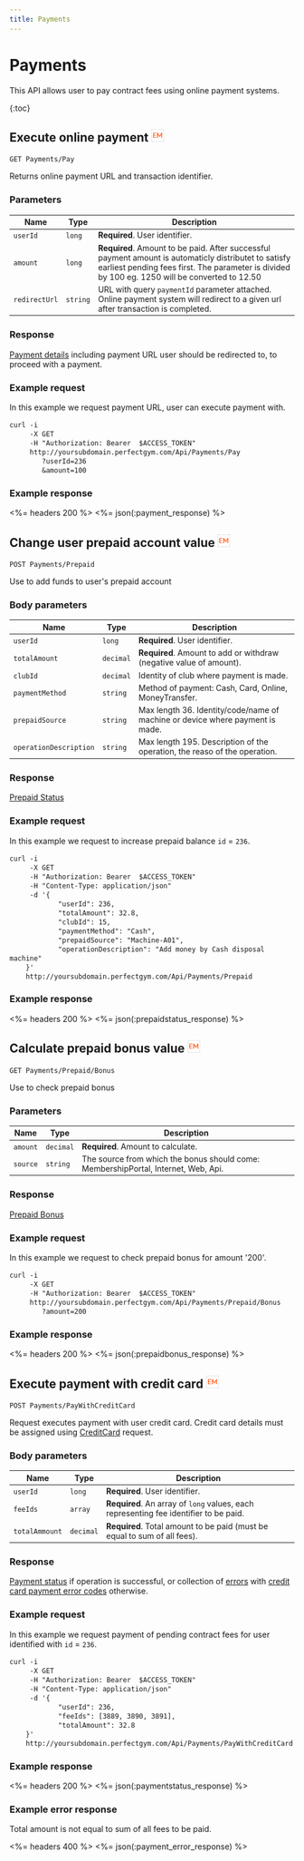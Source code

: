 ```yaml
---
title: Payments
---
```


# Payments

This API allows user to pay contract fees using online payment systems.

{:toc}


 
## Execute online payment ![alt text][EM]

    GET Payments/Pay

Returns online payment URL and transaction identifier.


### Parameters

Name      	   | Type  	   | Description
---------------|-----------|--------------------
`userId`  	   |`long`     | **Required**. User identifier.
`amount`  	   |`long`     | **Required**. Amount to be paid. After successful payment amount is automaticly distributet to satisfy earliest pending fees first. The parameter is divided by 100 eg. 1250 will be converted to 12.50 
`redirectUrl`  |`string`   | URL with query `paymentId` parameter attached. Online payment system will redirect to a given url after transaction is completed. 


### Response

[Payment details][PaymentDetails] including payment URL user should be redirected to, to proceed with a payment.



### Example request

In this example we request payment URL, user can execute payment with.

``` command-line
curl -i 
     -X GET 
     -H "Authorization: Bearer  $ACCESS_TOKEN"  
     http://yoursubdomain.perfectgym.com/Api/Payments/Pay
     	?userId=236
     	&amount=100
```


### Example response

<%= headers 200 %>
<%= json(:payment_response) %>



## Change user prepaid account value ![alt text][EM]

    POST Payments/Prepaid

Use to add funds to user's prepaid account 

### Body parameters

Name 	     	    	| Type  	| Description
------------------------|-----------|--------------------
`userId`  	   			|`long`     | **Required**. User identifier.
`totalAmount` 			|`decimal`  | **Required**. Amount to add or withdraw (negative value of amount).
`clubId`				|`decimal`	| Identity of club where payment is made.
`paymentMethod`			|`string`	| Method of payment: Cash, Card, Online, MoneyTransfer.
`prepaidSource`			|`string`	| Max length  36. Identity/code/name of machine or device where payment is made.
`operationDescription`	|`string`	| Max length 195. Description of the operation, the reaso of the operation.


### Response

[Prepaid Status][PrepaidStatus] 



### Example request

In this example we request to increase prepaid balance `id` = `236`.

``` command-line
curl -i 
     -X GET 
     -H "Authorization: Bearer  $ACCESS_TOKEN"  
     -H "Content-Type: application/json" 
     -d '{
        	"userId": 236,        	
    		"totalAmount": 32.8,
			"clubId": 15,
			"paymentMethod": "Cash",
			"prepaidSource": "Machine-A01",
			"operationDescription": "Add money by Cash disposal machine"
    }' 
    http://yoursubdomain.perfectgym.com/Api/Payments/Prepaid     	
```


### Example response

<%= headers 200 %>
<%= json(:prepaidstatus_response) %>


## Calculate prepaid bonus value ![alt text][EM]

    GET Payments/Prepaid/Bonus

Use to check prepaid bonus 

### Parameters

Name 	     	    	| Type  	| Description
------------------------|-----------|--------------------
`amount` 			    |`decimal`  | **Required**. Amount to calculate.
`source`			    |`string`	| The source from which the bonus should come: MembershipPortal, Internet, Web, Api.


### Response

[Prepaid Bonus][PrepaidBonus] 


### Example request

In this example we request to check prepaid bonus for amount '200'.

``` command-line
curl -i 
     -X GET 
     -H "Authorization: Bearer  $ACCESS_TOKEN"  
     http://yoursubdomain.perfectgym.com/Api/Payments/Prepaid/Bonus
     	?amount=200
```


### Example response

<%= headers 200 %>
<%= json(:prepaidbonus_response) %>



## Execute payment with credit card ![alt text][EM]

    POST Payments/PayWithCreditCard

Request executes payment with user credit card. Credit card details must be assigned using [CreditCard][CreditCard] request.

### Body parameters

Name 	     	    | Type  	| Description
--------------------|-----------|--------------------
`userId`  	   		|`long`     | **Required**. User identifier.
`feeIds`  			|`array`  	| **Required**. An array of `long` values, each representing fee identifier to be paid.
`totalAmmount`  	|`decimal`  | **Required**. Total amount to be paid (must be equal to sum of all fees).


### Response

[Payment status][PaymentStatus] if operation is successful, or collection of [errors][Error] with [credit card payment error codes][CreditCardPaymentErrorCode] otherwise.



### Example request

In this example we request payment of pending contract fees for user identified with `id` = `236`.

``` command-line
curl -i 
     -X GET 
     -H "Authorization: Bearer  $ACCESS_TOKEN"  
     -H "Content-Type: application/json" 
     -d '{
        	"userId": 236,
        	"feeIds": [3889, 3890, 3891],
    		"totalAmount": 32.8
    }' 
    http://yoursubdomain.perfectgym.com/Api/Payments/PayWithCreditCard     	
```


### Example response

<%= headers 200 %>
<%= json(:paymentstatus_response) %>



### Example error response

Total amount is not equal to sum of all fees to be paid.

<%= headers 400 %>
<%= json(:payment_error_response) %>



[Fee]: /appendix/datatypes/fee
[PaymentStatus]: /api/payments/paymentstatus#properties
[PaymentDetails]: /appendix/datatypes/paymentdetails
[PrepaidStatus]: /appendix/datatypes/prepaiddetails
[PrepaidBonus]: /appendix/datatypes/prepaidbonus
[CreditCard]: /api/users/usercreditcard
[Error]: /appendix/datatypes/error
[CreditCardPaymentErrorCode]: /appendix/errorcodes/creditcardpaymenterrorcode

[EM]: /assets/images/employee.png "Employee mode"
[UM]: /assets/images/user.png "User mode"
